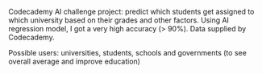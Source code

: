 Codecademy AI challenge project: predict which students get assigned to which university based on their grades and other factors.
Using AI regression model, I got a very high accuracy (> 90%).
Data supplied by Codecademy.

Possible users: universities, students, schools and governments (to see overall average and improve education)
